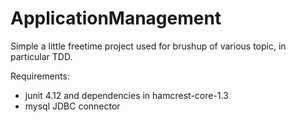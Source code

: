 # ApplicationManagement
Simple a little freetime project used for brushup of various topic, in particular TDD.

Requirements:
- junit 4.12 and dependencies in hamcrest-core-1.3
- mysql JDBC connector
